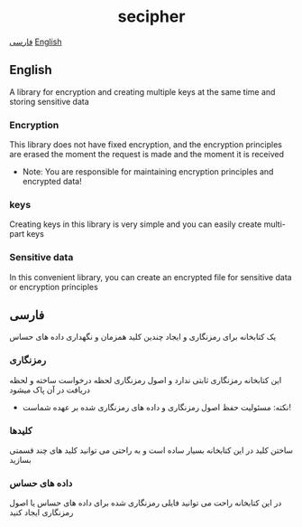 <h1 align=center>secipher</h1>
<a href="#فارسی" >فارسی</a>
<a href="#English" >English</a>

## English
A library for encryption and creating multiple keys at the same time and storing sensitive data

### Encryption
This library does not have fixed encryption, and the encryption principles are erased the moment the request is made and the moment it is received
  - Note: You are responsible for maintaining encryption principles and encrypted data!

### keys
Creating keys in this library is very simple and you can easily create multi-part keys

### Sensitive data
In this convenient library, you can create an encrypted file for sensitive data or encryption principles



## فارسی
یک کتابخانه برای رمزنگاری و ایجاد چندین کلید همزمان و نگهداری داده های حساس

### رمزنگاری
این کتابخانه رمزنگاری ثابتی ندارد و اصول رمزنگاری لحظه درخواست ساخته و لحظه دریافت در آن پاک میشود
 - نکته: مسئولیت حفظ اصول رمزنگاری و داده های رمزنگاری شده بر عهده شماست!

### کلیدها
ساختن کلید در این کتابخانه بسیار ساده است و به راحتی می توانید کلید های چند قسمتی بسازید

### داده های حساس
در این کتابخانه راحت می توانید فایلی رمزنگاری شده برای داده های حساس یا اصول رمزنگاری ایجاد کنید